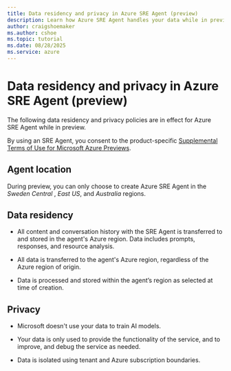 ```yaml
---
title: Data residency and privacy in Azure SRE Agent (preview)
description: Learn how Azure SRE Agent handles your data while in preview.
author: craigshoemaker
ms.author: cshoe
ms.topic: tutorial
ms.date: 08/28/2025
ms.service: azure
---
```


# Data residency and privacy in Azure SRE Agent (preview)

The following data residency and privacy policies are in effect for Azure SRE Agent while in preview.

By using an SRE Agent, you consent to the product-specific [Supplemental Terms of Use for Microsoft Azure Previews](https://azure.microsoft.com/support/legal/preview-supplemental-terms/).

## Agent location

During preview, you can only choose to create Azure SRE Agent in the *Sweden Central* , *East US*, and *Australia* regions.

## Data residency

- All content and conversation history with the SRE Agent is transferred to and stored in the agent's Azure region. Data includes prompts, responses, and resource analysis.  

- All data is transferred to the agent's Azure region, regardless of the Azure region of origin.

- Data is processed and stored within the agent’s region as selected at time of creation.

## Privacy

- Microsoft doesn't use your data to train AI models.

- Your data is only used to provide the functionality of the service, and to improve, and debug the service as needed.

- Data is isolated using tenant and Azure subscription boundaries.
